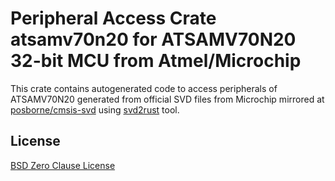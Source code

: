 # Peripheral Access Crate atsamv70n20 for ATSAMV70N20 32-bit MCU from Atmel/Microchip

This crate contains autogenerated code to access peripherals of ATSAMV70N20 generated from official SVD files from Microchip mirrored at [posborne/cmsis-svd](https://github.com/posborne/cmsis-svd) using [svd2rust](https://github.com/rust-embedded/svd2rust/) tool.

## License

[BSD Zero Clause License](https://choosealicense.com/licenses/0bsd/)
